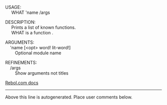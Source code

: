 USAGE:  
&nbsp;&nbsp;&nbsp;&nbsp;&nbsp;WHAT&nbsp;'name&nbsp;/args  
  
DESCRIPTION:  
&nbsp;&nbsp;&nbsp;&nbsp;&nbsp;Prints&nbsp;a&nbsp;list&nbsp;of&nbsp;known&nbsp;functions.  
&nbsp;&nbsp;&nbsp;&nbsp;&nbsp;WHAT&nbsp;is&nbsp;a&nbsp;function&nbsp;.  
  
ARGUMENTS:  
&nbsp;&nbsp;&nbsp;&nbsp;'name&nbsp;[&lt;opt&gt;&nbsp;word!&nbsp;lit-word!]  
&nbsp;&nbsp;&nbsp;&nbsp;&nbsp;&nbsp;&nbsp;&nbsp;Optional&nbsp;module&nbsp;name  
  
REFINEMENTS:  
&nbsp;&nbsp;&nbsp;&nbsp;/args  
&nbsp;&nbsp;&nbsp;&nbsp;&nbsp;&nbsp;&nbsp;&nbsp;Show&nbsp;arguments&nbsp;not&nbsp;titles  

[Rebol.com docs](http://www.rebol.com/r3/docs/functions/what.html)
___
Above this line is autogenerated. Place user comments below.